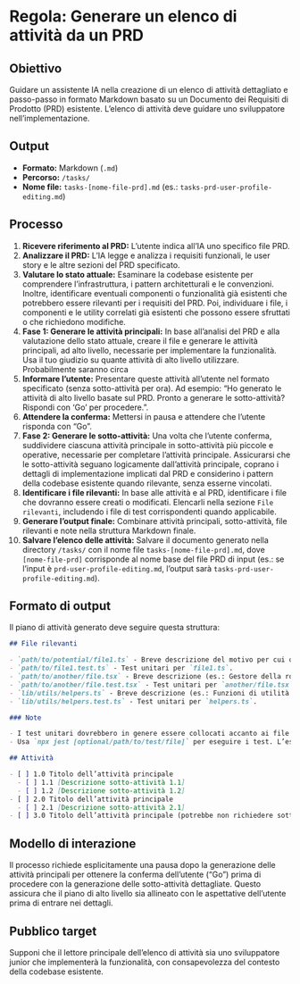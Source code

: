 # Regola: Generare un elenco di attività da un PRD

## Obiettivo

Guidare un assistente IA nella creazione di un elenco di attività dettagliato e passo-passo in formato Markdown basato su un Documento dei Requisiti di Prodotto (PRD) esistente. L’elenco di attività deve guidare uno sviluppatore nell’implementazione.

## Output

- **Formato:** Markdown (`.md`)
- **Percorso:** `/tasks/`
- **Nome file:** `tasks-[nome-file-prd].md` (es.: `tasks-prd-user-profile-editing.md`)

## Processo

1. **Ricevere riferimento al PRD:** L’utente indica all’IA uno specifico file PRD.
2. **Analizzare il PRD:** L’IA legge e analizza i requisiti funzionali, le user story e le altre sezioni del PRD specificato.
3. **Valutare lo stato attuale:** Esaminare la codebase esistente per comprendere l’infrastruttura, i pattern architetturali e le convenzioni. Inoltre, identificare eventuali componenti o funzionalità già esistenti che potrebbero essere rilevanti per i requisiti del PRD. Poi, individuare i file, i componenti e le utility correlati già esistenti che possono essere sfruttati o che richiedono modifiche.
4. **Fase 1: Generare le attività principali:** In base all’analisi del PRD e alla valutazione dello stato attuale, creare il file e generare le attività principali, ad alto livello, necessarie per implementare la funzionalità. Usa il tuo giudizio su quante attività di alto livello utilizzare. Probabilmente saranno circa
5. **Informare l’utente:** Presentare queste attività all’utente nel formato specificato (senza sotto-attività per ora). Ad esempio: “Ho generato le attività di alto livello basate sul PRD. Pronto a generare le sotto-attività? Rispondi con ‘Go’ per procedere.”.
6. **Attendere la conferma:** Mettersi in pausa e attendere che l’utente risponda con “Go”.
7. **Fase 2: Generare le sotto-attività:** Una volta che l’utente conferma, suddividere ciascuna attività principale in sotto-attività più piccole e operative, necessarie per completare l’attività principale. Assicurarsi che le sotto-attività seguano logicamente dall’attività principale, coprano i dettagli di implementazione implicati dal PRD e considerino i pattern della codebase esistente quando rilevante, senza esserne vincolati.
8. **Identificare i file rilevanti:** In base alle attività e al PRD, identificare i file che dovranno essere creati o modificati. Elencarli nella sezione `File rilevanti`, includendo i file di test corrispondenti quando applicabile.
9. **Generare l’output finale:** Combinare attività principali, sotto-attività, file rilevanti e note nella struttura Markdown finale.
10. **Salvare l’elenco delle attività:** Salvare il documento generato nella directory `/tasks/` con il nome file `tasks-[nome-file-prd].md`, dove `[nome-file-prd]` corrisponde al nome base del file PRD di input (es.: se l’input è `prd-user-profile-editing.md`, l’output sarà `tasks-prd-user-profile-editing.md`).

## Formato di output

Il piano di attività generato deve seguire questa struttura:

```markdown
## File rilevanti

- `path/to/potential/file1.ts` - Breve descrizione del motivo per cui questo file è rilevante (es.: Contiene il componente principale per questa funzionalità).
- `path/to/file1.test.ts` - Test unitari per `file1.ts`.
- `path/to/another/file.tsx` - Breve descrizione (es.: Gestore della route API per l’invio dei dati).
- `path/to/another/file.test.tsx` - Test unitari per `another/file.tsx`.
- `lib/utils/helpers.ts` - Breve descrizione (es.: Funzioni di utilità necessarie per i calcoli).
- `lib/utils/helpers.test.ts` - Test unitari per `helpers.ts`.

### Note

- I test unitari dovrebbero in genere essere collocati accanto ai file di codice che stanno testando (es.: `MyComponent.tsx` e `MyComponent.test.tsx` nella stessa directory).
- Usa `npx jest [optional/path/to/test/file]` per eseguire i test. L’esecuzione senza un percorso esegue tutti i test trovati dalla configurazione di Jest.

## Attività

- [ ] 1.0 Titolo dell’attività principale
  - [ ] 1.1 [Descrizione sotto-attività 1.1]
  - [ ] 1.2 [Descrizione sotto-attività 1.2]
- [ ] 2.0 Titolo dell’attività principale
  - [ ] 2.1 [Descrizione sotto-attività 2.1]
- [ ] 3.0 Titolo dell’attività principale (potrebbe non richiedere sotto-attività se puramente strutturale o di configurazione)
```

## Modello di interazione

Il processo richiede esplicitamente una pausa dopo la generazione delle attività principali per ottenere la conferma dell’utente (“Go”) prima di procedere con la generazione delle sotto-attività dettagliate. Questo assicura che il piano di alto livello sia allineato con le aspettative dell’utente prima di entrare nei dettagli.

## Pubblico target

Supponi che il lettore principale dell’elenco di attività sia uno sviluppatore junior che implementerà la funzionalità, con consapevolezza del contesto della codebase esistente.